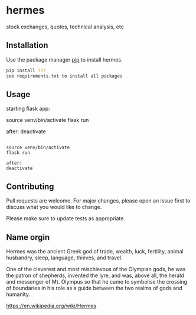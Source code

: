 # hermes
stock exchanges, quotes, technical analysis, etc

## Installation

Use the package manager [pip](https://pip.pypa.io/en/stable/) to install hermes.

```bash
pip install ???
see requirements.txt to install all packages
```

## Usage

starting flask app:

source venv/bin/activate
flask run

after:
deactivate

```starting flask app:

source venv/bin/activate
flask run

after:
deactivate
```

## Contributing
Pull requests are welcome. For major changes, please open an issue first to discuss what you would like to change.

Please make sure to update tests as appropriate.

## Name orgin

Hermes was the ancient Greek god of trade, wealth, luck, fertility, animal husbandry, sleep, language, thieves, and travel. 

One of the cleverest and most mischievous of the Olympian gods, he was the patron of shepherds, invented the lyre, and was, above all, the herald and messenger of Mt. Olympus so that he came to symbolise the crossing of boundaries in his role as a guide between the two realms of gods and humanity.

https://en.wikipedia.org/wiki/Hermes
